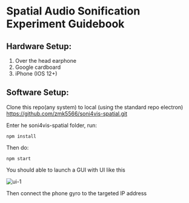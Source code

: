 
# Spatial Audio Sonification Experiment Guidebook 

## Hardware Setup:

1. Over the head earphone
2. Google cardboard 
3. iPhone (IOS 12+) 

## Software Setup: 

Clone this repo(any system) to local (using the standard repo electron)
https://github.com/zmk5566/soni4vis-spatial.git

Enter he soni4vis-spatial folder, run:

    npm install

Then do:

    npm start
  

You should able to launch a GUI with UI like this 

![ui-1](https://user-images.githubusercontent.com/98451647/232719074-1752d348-3e8e-4f08-a6ae-93fa6f842e71.png)
  
 Then connect the phone gyro to the targeted IP address


